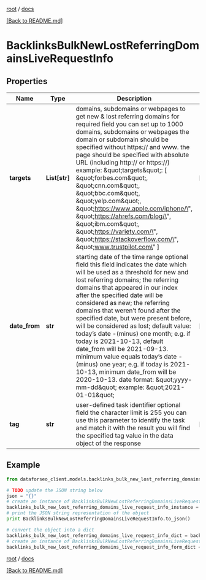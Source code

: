 [root](./../ "root") / [docs](./ "docs")

[[Back to README.md]](./../README.md "[Back to README.md]")

# BacklinksBulkNewLostReferringDomainsLiveRequestInfo

## Properties

Name | Type | Description | Notes
------------ | ------------- | ------------- | -------------
**targets** | **List[str]** | domains, subdomains or webpages to get  new &amp; lost referring domains for required field you can set up to 1000 domains, subdomains or webpages the domain or subdomain should be specified without https:// and www. the page should be specified with absolute URL (including http:// or https://) example: \&quot;targets\&quot;: [   \&quot;forbes.com\&quot;,   \&quot;cnn.com\&quot;,   \&quot;bbc.com\&quot;,   \&quot;yelp.com\&quot;,   \&quot;https://www.apple.com/iphone/\&quot;,   \&quot;https://ahrefs.com/blog/\&quot;,   \&quot;ibm.com\&quot;,   \&quot;https://variety.com/\&quot;,   \&quot;https://stackoverflow.com/\&quot;,   \&quot;www.trustpilot.com\&quot; ] | [optional]
**date_from** | **str** | starting date of the time range optional field this field indicates the date which will be used as a threshold for new and lost referring domains; the referring domains that appeared in our index after the specified date will be considered as new; the referring domains that weren’t found after the specified date, but were present before, will be considered as lost; default value: today’s date -(minus) one month; e.g. if today is 2021-10-13, default date_from will be 2021-09-13. minimum value equals today’s date -(minus) one year; e.g. if today is 2021-10-13, minimum date_from will be 2020-10-13. date format: \&quot;yyyy-mm-dd\&quot; example: \&quot;2021-01-01\&quot; | [optional]
**tag** | **str** | user-defined task identifier optional field the character limit is 255 you can use this parameter to identify the task and match it with the result you will find the specified tag value in the data object of the response | [optional]

## Example

```python
from dataforseo_client.models.backlinks_bulk_new_lost_referring_domains_live_request_info import BacklinksBulkNewLostReferringDomainsLiveRequestInfo

# TODO update the JSON string below
json = "{}"
# create an instance of BacklinksBulkNewLostReferringDomainsLiveRequestInfo from a JSON string
backlinks_bulk_new_lost_referring_domains_live_request_info_instance = BacklinksBulkNewLostReferringDomainsLiveRequestInfo.from_json(json)
# print the JSON string representation of the object
print BacklinksBulkNewLostReferringDomainsLiveRequestInfo.to_json()

# convert the object into a dict
backlinks_bulk_new_lost_referring_domains_live_request_info_dict = backlinks_bulk_new_lost_referring_domains_live_request_info_instance.to_dict()
# create an instance of BacklinksBulkNewLostReferringDomainsLiveRequestInfo from a dict
backlinks_bulk_new_lost_referring_domains_live_request_info_form_dict = backlinks_bulk_new_lost_referring_domains_live_request_info.from_dict(backlinks_bulk_new_lost_referring_domains_live_request_info_dict)
```

  

[root](./../ "root") / [docs](./ "docs")

[[Back to README.md]](./../README.md "[Back to README.md]")